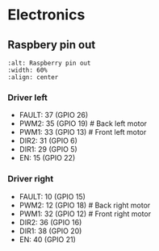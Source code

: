 # Electronics 

## Raspbery pin out 

```{image} https://github.com/cychitivav/pai/assets/30636259/018453a2-3278-494c-a706-0de937c5933a
:alt: Raspberry pin out
:width: 60%
:align: center
```

### Driver left

- FAULT: 37 (GPIO 26)
- PWM2: 35 (GPIO 19) # Back left motor
- PWM1: 33 (GPIO 13) # Front left motor 
- DIR2: 31 (GPIO 6) 
- DIR1: 29 (GPIO 5)
- EN: 15 (GPIO 22)

### Driver right

- FAULT: 10 (GPIO 15)
- PWM2: 12 (GPIO 18) # Back right motor 
- PWM1: 32 (GPIO 12) # Front right motor
- DIR2: 36 (GPIO 16)
- DIR1: 38 (GPIO 20)
- EN: 40 (GPIO 21)


